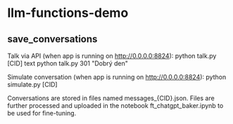 # llm-functions-demo

## save_conversations

Talk via API (when app is running on http://0.0.0.0:8824):
python talk.py [CID] text
python talk.py 301 "Dobrý den"


Simulate conversation (when app is running on http://0.0.0.0:8824):
python simulate.py [CID]


Conversations are stored in files named messages_{CID}.json.
Files are further processed and uploaded in the notebook ft_chatgpt_baker.ipynb to be used for fine-tuning.

